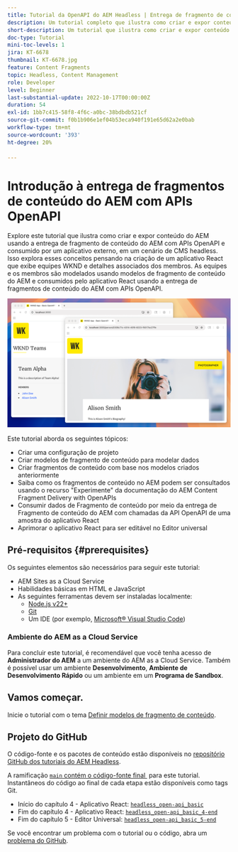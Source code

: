 ```yaml
---
title: Tutorial da OpenAPI do AEM Headless | Entrega de fragmento de conteúdo
description: Um tutorial completo que ilustra como criar e expor conteúdo usando as APIs de entrega de fragmentos de conteúdo baseadas em OpenAPI do AEM.
short-description: Um tutorial que ilustra como criar e expor conteúdo do AEM usando a entrega de fragmentos de conteúdo com APIs OpenAPI e consumi-lo em um aplicativo externo para cenários CMS headless.
doc-type: Tutorial
mini-toc-levels: 1
jira: KT-6678
thumbnail: KT-6678.jpg
feature: Content Fragments
topic: Headless, Content Management
role: Developer
level: Beginner
last-substantial-update: 2022-10-17T00:00:00Z
duration: 54
exl-id: 1bb7c415-58f8-4f6c-a0bc-38bdbdb521cf
source-git-commit: f0b1b906e1ef04b53eca940f191e65d62a2e0bab
workflow-type: tm+mt
source-wordcount: '393'
ht-degree: 20%

---
```


# Introdução à entrega de fragmentos de conteúdo do AEM com APIs OpenAPI

Explore este tutorial que ilustra como criar e expor conteúdo do AEM usando a entrega de fragmento de conteúdo do AEM com APIs OpenAPI e consumido por um aplicativo externo, em um cenário de CMS headless. Isso explora esses conceitos pensando na criação de um aplicativo React que exibe equipes WKND e detalhes associados dos membros. As equipes e os membros são modelados usando modelos de fragmento de conteúdo do AEM e consumidos pelo aplicativo React usando a entrega de fragmentos de conteúdo do AEM com APIs OpenAPI.

![Aplicativo de equipes do WKND](./assets/overview/main.png)

Este tutorial aborda os seguintes tópicos:

* Criar uma configuração de projeto
* Criar modelos de fragmento de conteúdo para modelar dados
* Criar fragmentos de conteúdo com base nos modelos criados anteriormente
* Saiba como os fragmentos de conteúdo no AEM podem ser consultados usando o recurso &quot;Experimente&quot; da documentação do AEM Content Fragment Delivery with OpenAPIs
* Consumir dados de Fragmento de conteúdo por meio da entrega de Fragmento de conteúdo do AEM com chamadas da API OpenAPI de uma amostra do aplicativo React
* Aprimorar o aplicativo React para ser editável no Editor universal

## Pré-requisitos {#prerequisites}

Os seguintes elementos são necessários para seguir este tutorial:

* AEM Sites as a Cloud Service
* Habilidades básicas em HTML e JavaScript
* As seguintes ferramentas devem ser instaladas localmente:
   * [Node.js v22+](https://nodejs.org/)
   * [Git](https://git-scm.com/)
   * Um IDE (por exemplo, [Microsoft® Visual Studio Code](https://code.visualstudio.com/))

### Ambiente do AEM as a Cloud Service

Para concluir este tutorial, é recomendável que você tenha acesso de **Administrador do AEM** a um ambiente do AEM as a Cloud Service. Também é possível usar um ambiente **Desenvolvimento**, **Ambiente de Desenvolvimento Rápido** ou um ambiente em um **Programa de Sandbox**.

## Vamos começar.

Inicie o tutorial com o tema [Definir modelos de fragmento de conteúdo](1-content-fragment-models.md).

## Projeto do GitHub

O código-fonte e os pacotes de conteúdo estão disponíveis no [repositório GitHub dos tutoriais do AEM Headless](https://github.com/adobe/aem-tutorials).

A ramificação [`main` contém o código-fonte final &#x200B;](https://github.com/adobe/aem-tutorials/tree/main/headless/open-api/basic) para este tutorial.
Instantâneos do código ao final de cada etapa estão disponíveis como tags Git.

* Início do capítulo 4 - Aplicativo React: [`headless_open-api_basic`](https://github.com/adobe/aem-tutorials/tree/headless_open-api_basic//headless/open-api/basic)
* Fim do capítulo 4 - Aplicativo React: [`headless_open-api_basic_4-end`](https://github.com/adobe/aem-tutorials/tree/headless_open-api_basic_4-end//headless/open-api/basic)
* Fim do capítulo 5 - Editor Universal: [`headless_open-api_basic_5-end`](https://github.com/adobe/aem-tutorials/tree/headless_open-api_basic_5-end//headless/open-api/basic)

Se você encontrar um problema com o tutorial ou o código, abra um [problema do GitHub](https://github.com/adobe/aem-tutorials/issues).
